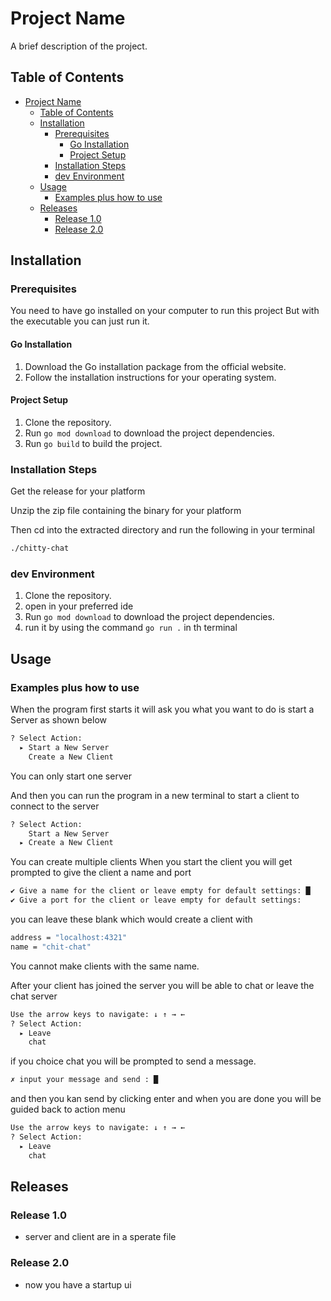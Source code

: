 # Project Name

A brief description of the project.

## Table of Contents

- [Project Name](#project-name)
  - [Table of Contents](#table-of-contents)
  - [Installation](#installation)
    - [Prerequisites](#prerequisites)
      - [Go Installation](#go-installation)
      - [Project Setup](#project-setup)
    - [Installation Steps](#installation-steps)
    - [dev Environment](#dev-environment)
  - [Usage](#usage)
    - [Examples plus how to use](#examples-plus-how-to-use)
  - [Releases](#releases)
    - [Release 1.0](#release-10)
    - [Release 2.0](#release-20)

## Installation

### Prerequisites

You need to have go installed on your computer to run this project 
But with the executable you can just run it.

#### Go Installation

1. Download the Go installation package from the official website.
2. Follow the installation instructions for your operating system.

#### Project Setup

1. Clone the repository.
2. Run `go mod download` to download the project dependencies.
3. Run `go build` to build the project.
   

### Installation Steps

Get the release for your platform 

Unzip the zip file containing the binary for your platform 

Then cd into the extracted directory and run the following in your terminal
````Bash
./chitty-chat
````

### dev Environment  

1. Clone the repository.
2. open in your preferred ide 
2. Run `go mod download` to download the project dependencies.
3. run it by using the command `go run .` in th terminal

## Usage

### Examples plus how to use

When the program first starts it will ask you what you want to do
is start a Server as shown below 

````Bash
? Select Action: 
  ▸ Start a New Server
    Create a New Client
````

You can only start one server 

And then you can run the program in a new terminal to start a client to connect to the server 
````Bash
? Select Action: 
    Start a New Server
  ▸ Create a New Client
````
You can create multiple clients 
When you start the client you will get prompted to give the client a name and port

````Bash
✔ Give a name for the client or leave empty for default settings: █
✔ Give a port for the client or leave empty for default settings: 
````

you can leave these blank which would create a client with  

````Bash
address = "localhost:4321"
name = "chit-chat"
````
You cannot make clients with the same name.

After your client has joined the server you will be able to chat or leave the chat server 

````Bash
Use the arrow keys to navigate: ↓ ↑ → ← 
? Select Action: 
  ▸ Leave
    chat
````

if you choice chat you will be prompted to send a message.


```` Bash
✗ input your message and send : █
````

and then you kan send by clicking enter
and when you are done you will be guided back to action menu 

````Bash
Use the arrow keys to navigate: ↓ ↑ → ← 
? Select Action: 
  ▸ Leave
    chat

````


## Releases

### Release 1.0

- server and client are in a sperate file

### Release 2.0

- now you have a startup ui
